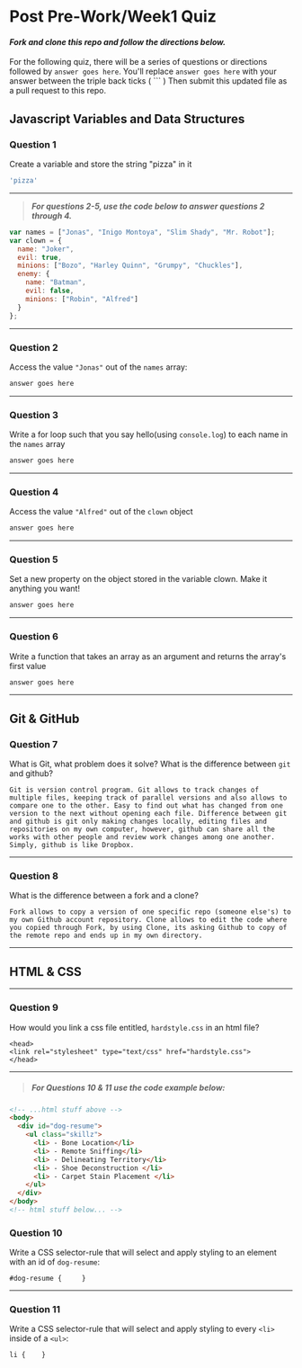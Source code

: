 # Post Pre-Work/Week1 Quiz

#### ***Fork and clone this repo and follow the directions below.***

For the following quiz, there will be a series of questions or directions followed by `answer goes here`. You'll replace `answer goes here` with your answer between the triple back ticks ( \`\`\` ) Then submit this updated file as a pull request to this repo.

## Javascript Variables and Data Structures

### Question 1

Create a variable and store the string "pizza" in it

```js
'pizza'
```

---

>  ***For questions 2-5, use the code below to answer questions 2 through 4.***

```js
var names = ["Jonas", "Inigo Montoya", "Slim Shady", "Mr. Robot"];
var clown = {
  name: "Joker",
  evil: true,
  minions: ["Bozo", "Harley Quinn", "Grumpy", "Chuckles"],
  enemy: {
    name: "Batman",
    evil: false,
    minions: ["Robin", "Alfred"]  
  }
};
```

---

### Question 2

Access the value `"Jonas"` out of the `names` array:

```js
answer goes here
```

---
### Question 3

Write a for loop such that you say hello(using `console.log`) to each name in the `names` array

```js
answer goes here
```

---


### Question 4

Access the value `"Alfred"` out of the `clown` object

```js
answer goes here
```

---
### Question 5

Set a new property on the object stored in the variable clown. Make it anything you want!

```js
answer goes here
```

---
### Question 6
Write a function that takes an array as an argument and returns the array's first value

```js
answer goes here
```
---

## Git & GitHub

### Question 7

What is Git, what problem does it solve? What is the difference between `git` and github?

```
Git is version control program. Git allows to track changes of multiple files, keeping track of parallel versions and also allows to compare one to the other. Easy to find out what has changed from one version to the next without opening each file. Difference between git and github is git only making changes locally, editing files and repositories on my own computer, however, github can share all the works with other people and review work changes among one another. Simply, github is like Dropbox.
```

---

### Question 8

What is the difference between a fork and a clone?

```
Fork allows to copy a version of one specific repo (someone else's) to my own Github account repository. Clone allows to edit the code where you copied through Fork, by using Clone, its asking Github to copy of the remote repo and ends up in my own directory.

```

---

## HTML & CSS

---

### Question 9

How would you link a css file entitled, `hardstyle.css` in an html file?

```
<head>
<link rel="stylesheet" type="text/css" href="hardstyle.css">
</head>
```

---

> ##### For Questions 10 & 11 use the code example below:

```HTML
<!-- ...html stuff above -->
<body>
  <div id="dog-resume">
    <ul class="skillz">
      <li> - Bone Location</li>
      <li> - Remote Sniffing</li>
      <li> - Delineating Territory</li>
      <li> - Shoe Deconstruction </li>
      <li> - Carpet Stain Placement </li>
    </ul>
  </div>
</body>
<!-- html stuff below... -->
```

### Question 10

Write a CSS selector-rule that will select and apply styling to an element with an id of `dog-resume`:


```
#dog-resume {     }
```

---

### Question 11

Write a CSS selector-rule that will select and apply styling to every `<li>` inside of a `<ul>`:

```
li {    }
```

